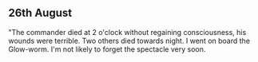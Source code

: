 ## 26th August

"The commander died at 2 o'clock without regaining consciousness, his wounds were terrible. Two others died towards night. I went on board the Glow-worm. I'm not likely to forget the spectacle very soon.